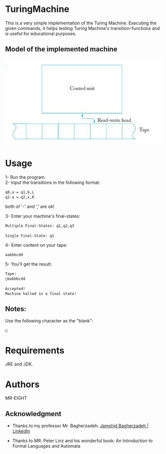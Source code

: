 # TuringMachine

This is a very simple implementation of the Turing Machine. Executing the given commands, it helps testing Turing Machine's transition-functions and is useful for educational purposes.  

## Model of the implemented machine
![Turing Machine](model.png)


# Usage
1- Run the program.    
2- Input the transitions in the following format:  

```
q0,a = q1,b,L
q1-a = q2,x,R
```
both of '-' and ',' are ok!  

3- Enter your machine's final-states:  
```
Multiple Final-States: q1,q2,q3

Single Final-State: q1
```

4- Enter content on your tape:
```
aabbbcdd
```  
5- You'll get the result:
```
Tape:
□babbbcdd

Accepted!
Machine halted in a final state!
```  

## Notes:
Use the following character as the "blank":
```  
□
```

# Requirements
JRE and JDK.
  



# Authors
MR-EIGHT

## Acknowledgment
- Thanks to my professor Mr. Bagherzadeh: [Jamshid Bagherzadeh | LinkedIn](https://www.linkedin.com/in/jamshid-bagherzadeh-88644a51/)

- Thanks to MR. Peter Linz and his wonderful book: An Introduction to Formal Languages and Automata  

